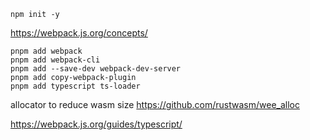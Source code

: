 `npm init -y`

https://webpack.js.org/concepts/
```
pnpm add webpack
pnpm add webpack-cli
pnpm add --save-dev webpack-dev-server
pnpm add copy-webpack-plugin
pnpm add typescript ts-loader

```

allocator to reduce wasm size
https://github.com/rustwasm/wee_alloc

https://webpack.js.org/guides/typescript/